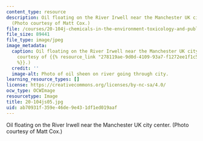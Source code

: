```yaml
---
content_type: resource
description: Oil floating on the River Irwell near the Manchester UK city center.
  (Photo courtesy of Matt Cox.)
file: /courses/20-104j-chemicals-in-the-environment-toxicology-and-public-health-be-104j-spring-2005/ab70931f359e46de9e431df1ed019aaf_20-104js05.jpg
file_size: 89441
file_type: image/jpeg
image_metadata:
  caption: Oil floating on the River Irwell near the Manchester UK city center. (Photo
    courtesy of {{% resource_link "278119ae-9d0d-4109-93a7-f1272ee1f1c5" "Matt Cox"
    %}}.)
  credit: ''
  image-alt: Photo of oil sheen on river going through city.
learning_resource_types: []
license: https://creativecommons.org/licenses/by-nc-sa/4.0/
ocw_type: OCWImage
resourcetype: Image
title: 20-104js05.jpg
uid: ab70931f-359e-46de-9e43-1df1ed019aaf
---
```

Oil floating on the River Irwell near the Manchester UK city center. (Photo courtesy of Matt Cox.)